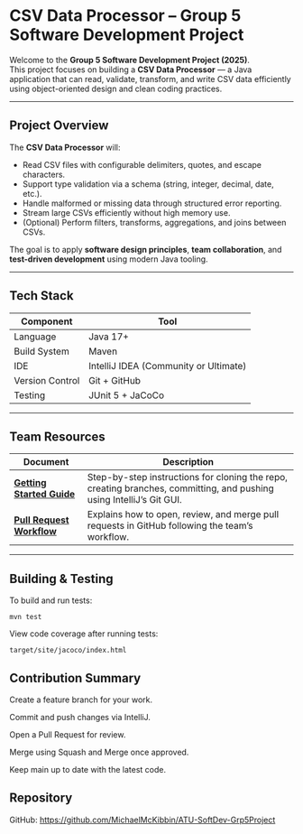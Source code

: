 # CSV Data Processor – Group 5 Software Development Project

Welcome to the **Group 5 Software Development Project (2025)**.  
This project focuses on building a **CSV Data Processor** — a Java application that can read, validate, transform, and write CSV data efficiently using object-oriented design and clean coding practices.

---

## Project Overview

The **CSV Data Processor** will:

- Read CSV files with configurable delimiters, quotes, and escape characters.
- Support type validation via a schema (string, integer, decimal, date, etc.).
- Handle malformed or missing data through structured error reporting.
- Stream large CSVs efficiently without high memory use.
- (Optional) Perform filters, transforms, aggregations, and joins between CSVs.

The goal is to apply **software design principles**, **team collaboration**, and **test-driven development** using modern Java tooling.

---

## Tech Stack

| Component | Tool |
|------------|------|
| Language | Java 17+ |
| Build System | Maven |
| IDE | IntelliJ IDEA (Community or Ultimate) |
| Version Control | Git + GitHub |
| Testing | JUnit 5 + JaCoCo |

---

## Team Resources

| Document | Description |
|-----------|--------------|
| [**Getting Started Guide**](docs/getting-started.md) | Step-by-step instructions for cloning the repo, creating branches, committing, and pushing using IntelliJ’s Git GUI. |
| [**Pull Request Workflow**](docs/pull-request-workflow.md) | Explains how to open, review, and merge pull requests in GitHub following the team’s workflow. |

---

## Building & Testing

To build and run tests:

```
mvn test
```
View code coverage after running tests:

```
target/site/jacoco/index.html
```

## Contribution Summary
Create a feature branch for your work.

Commit and push changes via IntelliJ.

Open a Pull Request for review.

Merge using Squash and Merge once approved.

Keep main up to date with the latest code.

## Repository
GitHub: https://github.com/MichaelMcKibbin/ATU-SoftDev-Grp5Project

